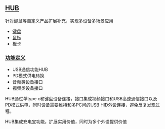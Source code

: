 ﻿## [HUB](https://github.com/lite-life/elite) 

针对键鼠等自定义产品扩展补充，实现多设备多场景应用

- [键盘](../keyboard) 
- [鼠标](../mouse) 
- [板卡](../ext) 

### [功能定义](https://github.com/lite-life/elite/projects/2)

- USB通信功能HUB
- PD模式供电转换
- 音频类设备接口
- 视频类设备接口


HUB通过单type c和键盘设备连接，接口集成视频接口和USB高速通信接口以及PD模式供电，同时设备需要维持和多PC间的USB HID外设连接，避免反复发现过程。

HUB集成充电宝功能，扩展实用价值，同时为多个外设提供价值